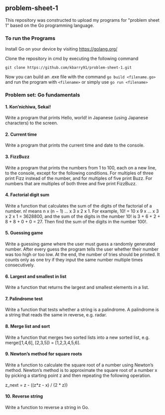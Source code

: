## problem-sheet-1

This repository was constructed to upload my programs for "problem sheet 1" based on the Go programming language.

### To run the Programs
Install Go on your device by visiting https://golang.org/

Clone the repository in cmd by executing the following command 

```git clone https://github.com/kbarry91/problem-sheet-1.git```

Now you can build an .exe file with the command
```go build <filename.go> ```
and run the program with
```<filename>``` 
or simply use
```go run <filename>```

### Problem set: Go fundamentals
#### 1. Kon’nichiwa, Sekai!
Write a program that prints Hello, world! in Japanese (using Japanese characters) to the screen.

#### 2. Current time
Write a program that prints the current time and date to the console.

#### 3. FizzBuzz
Write a program that prints the numbers from 1 to 100, each on a new line, to the console, except for the following conditions. For multiples of three print Fizz instead of the number, and for multiples of five print Buzz. For numbers that are multiples of both three and five print FizzBuzz.

#### 4. Factorial digit sum
Write a function that calculates the sum of the digits of the factorial of a number. n! means n x (n − 1) ... x 3 x 2 x 1. For example, 10! = 10 x 9 x ... x 3 x 2 x 1 = 3628800, and the sum of the digits in the number 10! is 3 + 6 + 2 + 8 + 8 + 0 + 0 = 27. Then find the sum of the digits in the number 100!.

#### 5. Guessing game
Write a guessing game where the user must guess a randomly generated number. After every guess the program tells the user whether their number was too high or too low. At the end, the number of tries should be printed. It counts only as one try if they input the same number multiple times consecutively.

#### 6. Largest and smallest in list
Write a function that returns the largest and smallest elements in a list.

#### 7. Palindrome test
Write a function that tests whether a string is a palindrome. A palindrome is a string that reads the same in reverse, e.g. radar.

#### 8. Merge list and sort
Write a function that merges two sorted lists into a new sorted list, e.g. merge([1,4,6], [2,3,5]) = [1,2,3,4,5,6].

#### 9. Newton’s method for square roots
Write a function to calculate the square root of a number using Newton’s method. Newton’s method is to approximate the square root of a number x by picking a starting point z and then repeating the following operation.

z_next = z - ((z*z - x) / (2 * z))

#### 10. Reverse string
Write a function to reverse a string in Go.
